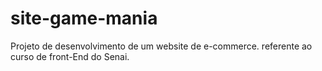 # site-game-mania
Projeto de desenvolvimento de um website de e-commerce. referente ao curso de front-End do Senai.

